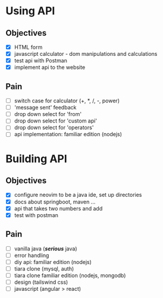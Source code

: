 # Using API

## Objectives

- [X] HTML form
- [X] javascript calculator - dom manipulations and calculations
- [X] test api with Postman
- [X] implement api to the website

## Pain

- [ ] switch case for calculator (+, *, /, -, power)
- [ ] 'message sent' feedback
- [ ] drop down select for 'from'
- [ ] drop down select for 'custom api'
- [ ] drop down select for 'operators'
- [ ] api implementation: familiar edition (nodejs)

# Building API

## Objectives

- [X] configure neovim to be a java ide, set up directories
- [X] docs about springboot, maven ...
- [X] api that takes two numbers and add
- [X] test with postman

## Pain

- [ ] vanilla java (*__serious__* java)
- [ ] error handling
- [ ] diy api: familiar edition (nodejs)
- [ ] tiara clone (mysql, auth)
- [ ] tiara clone familiar edition (nodejs, mongodb)
- [ ] design (tailswind css)
- [ ] javascript (angular > react)
